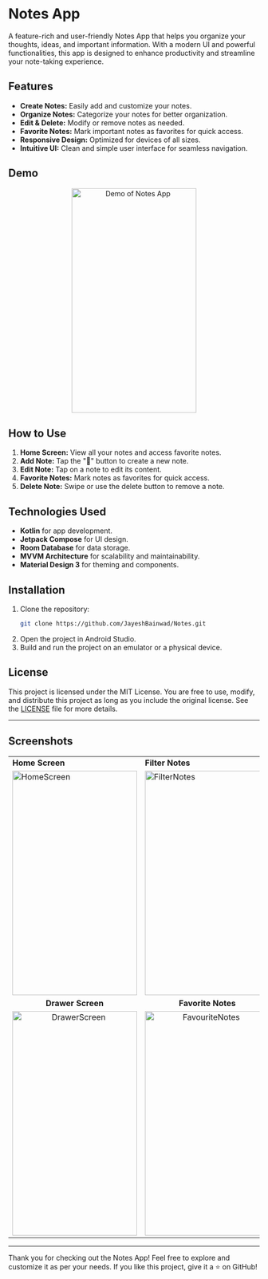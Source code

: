 # Notes App

A feature-rich and user-friendly Notes App that helps you organize your thoughts, ideas, and important information. With a modern UI and powerful functionalities, this app is designed to enhance productivity and streamline your note-taking experience.

## Features

- **Create Notes:** Easily add and customize your notes.
- **Organize Notes:** Categorize your notes for better organization.
- **Edit & Delete:** Modify or remove notes as needed.
- **Favorite Notes:** Mark important notes as favorites for quick access.
- **Responsive Design:** Optimized for devices of all sizes.
- **Intuitive UI:** Clean and simple user interface for seamless navigation.

## Demo

<p align="center">
  <img src="https://github.com/user-attachments/assets/d5fd7ff5-783a-44d9-bc24-c31f952de9eb" width="250" height="450" alt="Demo of Notes App">
</p>

## How to Use

1. **Home Screen:** View all your notes and access favorite notes.
2. **Add Note:** Tap the "💾" button to create a new note.
3. **Edit Note:** Tap on a note to edit its content.
4. **Favorite Notes:** Mark notes as favorites for quick access.
5. **Delete Note:** Swipe or use the delete button to remove a note.

## Technologies Used

- **Kotlin** for app development.
- **Jetpack Compose** for UI design.
- **Room Database** for data storage.
- **MVVM Architecture** for scalability and maintainability.
- **Material Design 3** for theming and components.

## Installation

1. Clone the repository:
   ```bash
   git clone https://github.com/JayeshBainwad/Notes.git
   ```
2. Open the project in Android Studio.
3. Build and run the project on an emulator or a physical device.

## License

This project is licensed under the MIT License. You are free to use, modify, and distribute this project as long as you include the original license. See the [LICENSE](LICENSE) file for more details.

---

## Screenshots

<table>
   <tr>
    <td><b>Home Screen</b></td>
    <td><b>Filter Notes</b></td>
    <td><b>Add / Edit Note</b></td>
  </tr>
  <tr>
    <td><img src="https://github.com/user-attachments/assets/5950ef3a-949f-4cce-866c-e0998ad9a0e7" width="250" height="450" alt="HomeScreen"></td>
    <td><img src="https://github.com/user-attachments/assets/7907145f-1391-4b50-b63d-4300caa8297c" width="250" height="450" alt="FilterNotes"></td>
    <td><img src="https://github.com/user-attachments/assets/e313ecbf-8580-4807-a3f7-677f82fcbbff" width="250" height="450" alt="AddEditNote"></td>
  </tr>
 <tr>
    <td style="text-align:center"><b>Drawer Screen</b></td>
    <td style="text-align:center"><b>Favorite Notes</b></td>
  </tr>
  <tr>
    <td style="text-align:center"><img src="https://github.com/user-attachments/assets/3b0c8bfe-04b1-4f2c-8d2d-81e645b2e439" width="250" height="450" alt="DrawerScreen"></td>
    <td style="text-align:center"><img src="https://github.com/user-attachments/assets/7f70f14d-d574-4e35-b17c-42afaee586e0" width="250" height="450" alt="FavouriteNotes"></td>
  </tr>
  
</table>

---

Thank you for checking out the Notes App! Feel free to explore and customize it as per your needs. If you like this project, give it a ⭐ on GitHub!
